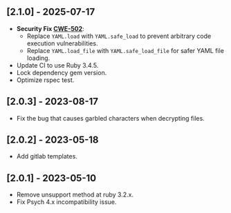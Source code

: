 ## [2.1.0] - 2025-07-17
- **Security Fix [CWE-502](https://cwe.mitre.org/data/definitions/502.html)**: 
  - Replace `YAML.load` with `YAML.safe_load` to prevent arbitrary code execution vulnerabilities.
  - Replace `YAML.load_file` with `YAML.safe_load_file` for safer YAML file loading.
- Update CI to use Ruby 3.4.5.
- Lock dependency gem version.
- Optimize rspec test.

## [2.0.3] - 2023-08-17
- Fix the bug that causes garbled characters when decrypting files.

## [2.0.2] - 2023-05-18
- Add gitlab templates.

## [2.0.1] - 2023-05-10
- Remove unsupport method at ruby 3.2.x.
- Fix Psych 4.x incompatibility issue.
